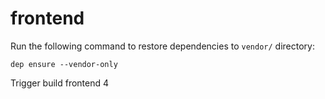 # frontend

Run the following command to restore dependencies to `vendor/` directory:

    dep ensure --vendor-only
Trigger build frontend 4
